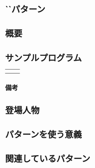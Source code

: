 # ``パターン

# 概要

# サンプルプログラム

||||
| --- | --- | --- |
||||
||||

## 備考

# 登場人物

# パターンを使う意義

# 関連しているパターン